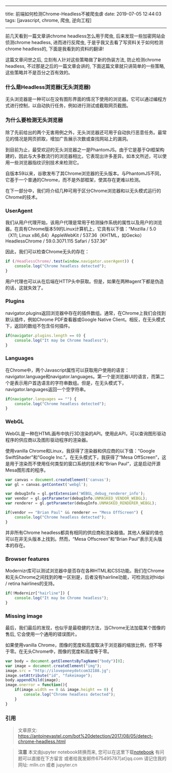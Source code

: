 
---

title: 前端如何检测Chrome-Headless不被爬虫虐
date: 2019-07-05 12:44:03
tags: [javascript, chrome, 爬虫, 逆向工程]

---

前几天看到一篇文章讲chrome headless怎么用于爬虫, 后来发现一些加密网站会侦测chrome headless, 进而进行反爬虫, 于是乎我又去看了写资料关于如何检测chrome headless的, 下面是我看到的资料的翻译!

这篇文章问世之后, 立刻有人针对这些策略做了新的伪装方法, 防止检测chrome headless, 不过那是之后的一篇文章会讲的, 下面这篇文章就只讲简单的一些策略, 这些策略并不是百分之百有效的。

<!-- more -->

### 什么是Headless浏览器(无头浏览器)

无头浏览器是一种可以在没有图形界面的情况下使用的浏览器。它可以通过编程方式进行控制，以自动执行任务，例如进行测试或截取网页截图。

### 为什么要检测无头浏览器

除了先前给出的两个无害用例之外，无头浏览器还可用于自动执行恶意任务。最常见的情况是网页抓取，增加广告展示次数或查找网站上的漏洞。

到目前为止，最受欢迎的无头浏览器之一是PhantomJS。由于它是基于Qt框架构建的，因此与大多数流行的浏览器相比，它表现出许多差异。如本文所述，可以使用一些浏览器指纹识别技术来检测它。

自版本59以来，谷歌发布了其Chrome浏览器的无头版本。与PhantomJS不同，它基于一个普通的Chrome，而不是外部框架，使其存在更难以检测。

在下一部分中，我们将介绍几种可用于区分Chrome浏览器和以无头模式运行的Chrome的技术。

### UserAgent

我们从用户代理开始，该用户代理是常用于检测操作系统的属性以及用户的浏览器。在具有Chrome版本59的Linux计算机上，它具有以下值：“Mozilla / 5.0（X11; Linux x86_64）AppleWebKit / 537.36（KHTML，如Gecko）HeadlessChrome / 59.0.3071.115 Safari / 537.36”

因此，我们可以检查Chrome无头的存在：

```js
if (/HeadlessChrome/.test(window.navigator.userAgent)) {
    console.log("Chrome headless detected");
}
```

用户代理也可以从在后端在HTTP头中获取。但是，如果在两种agent下都是伪造的话，这就失效了。

### Plugins

navigator.plugins返回浏览器中存在的插件数组。通常，在Chrome上我们会找到默认插件，例如Chrome PDF查看器或Google Native Client。相反，在无头模式下，返回的数组不包含任何插件。

```js
if(navigator.plugins.length == 0) {
    console.log("It may be Chrome headless");
}
```

### Languages

在Chrome中，两个Javascript属性可以获取用户使用的语言：navigator.language和navigator.languages。第一个是浏览器UI的语言，而第二个是表示用户首选语言的字符串数组。但是，在无头模式下，navigator.languages返回一个空字符串。

```js
if(navigator.languages == "") {
    console.log("Chrome headless detected");
}
```

### WebGL

WebGL是一种在HTML画布中执行3D渲染的API。使用此API，可以查询图形驱动程序的供应商以及图形驱动程序的渲染器。

使用vanilla Chrome和Linux，我获得了渲染器和供应商的以下值：“Google SwiftShader”和“Google Inc.”。在无头模式下，我获得了“Mesa OffScreen”，这是用于渲染而不使用任何类型的窗口系统的技术和“Brian Paul”，这是启动开源Mesa图形库的程序。

```js
var canvas = document.createElement('canvas');
var gl = canvas.getContext('webgl');

var debugInfo = gl.getExtension('WEBGL_debug_renderer_info');
var vendor = gl.getParameter(debugInfo.UNMASKED_VENDOR_WEBGL);
var renderer = gl.getParameter(debugInfo.UNMASKED_RENDERER_WEBGL);

if(vendor == "Brian Paul" && renderer == "Mesa OffScreen") {
    console.log("Chrome headless detected");
}
```

并非所有Chrome headless都具有相同的供应商和渲染器值。其他人保留的值也可以在非无头版本上找到。然而，“Mesa Offscreen”和“Brian Paul”表示无头版本的存在。

### Browser features

Modernizr库可以测试浏览器中是否存在各种HTML和CSS功能。我们在Chrome和无头Chrome之间找到的唯一区别是，后者没有hairline功能，可检测出对hidpi / retina hairlines的支持。

```js
if(!Modernizr["hairline"]) {
    console.log("It may be Chrome headless");
}
```

### Missing image

最后，我们最后的发现，也似乎是最稳健的方法，当Chrome无法加载某个图像的售后, 它会使用一个通用的错误图片。

如果使用vanilla Chrome，图像的宽度和高度取决于浏览器的缩放比例，但不等于零。在无头Chrome中，图像的宽度和高度等于零。

```js
var body = document.getElementsByTagName("body")[0];
var image = document.createElement("img");
image.src = "http://iloveponeydotcom32188.jg";
image.setAttribute("id", "fakeimage");
body.appendChild(image);
image.onerror = function(){
    if(image.width == 0 && image.height == 0) {
        console.log("Chrome headless detected");
    }
}
```

### 引用

> 文章原文: https://antoinevastel.com/bot%20detection/2017/08/05/detect-chrome-headless.html


> **注意**
> 本文由jupyter notebook转换而来, 您可以在这里下载[notebook](前端如何检测Chrome-Headless不被爬虫虐.ipynb)
> 有问题可以直接在下方留言
> 或者给我发邮件675495787[at]qq.com
> 请记住我的网址: mlln.cn 或者 jupyter.cn

